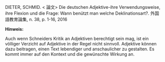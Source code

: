 DIETER, SCHMID. < 論文> Die deutschen Adjektive-ihre Verwendungsweise, ihre Flexion und die Frage: Wann benützt man welche Deklinationsart?. 外国語教育論集, n. 38, p. 1-16, 2016

**Hinweis:**

Auch wenn Schneiders Kritik an Adjektiven berechtigt sein mag, ist ein völliger Verzicht auf Adjektive in der Regel nicht sinnvoll. Adjektive können dazu beitragen, einen Text lebendiger und anschaulicher zu gestalten. Es kommt immer auf den Kontext und die gewünschte Wirkung an.